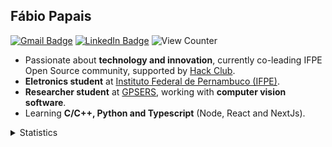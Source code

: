 ## Fábio Papais

[![Gmail Badge](https://img.shields.io/badge/-Gmail-c14438?style=flat-square&logo=Gmail&logoColor=white&link=mailto:fabiopapais@hotmail.com)](mailto:fabiopapais@hotmail.com)
[![LinkedIn Badge](https://img.shields.io/badge/-LinkedIn-2867B2?style=flat-square&labelColor=2867B2&logo=linkedin&logoColor=white&link=https://www.linkedin.com/in/fabiopapais)](https://www.linkedin.com/in/fabiopapais)
![View Counter](https://komarev.com/ghpvc/?username=fabiopapais&style=flat-square)

- Passionate about **technology and innovation**, currently co-leading IFPE Open Source community, supported by [Hack Club](https://hackclub.com/).
- **Eletronics student** at [Instituto Federal de Pernambuco (IFPE)](https://www.ifpe.edu.br/). 
- **Researcher student** at [GPSERS](https://github.com/gpsers-dexter), working with **computer vision software**.
- Learning **C/C++, Python and Typescript** (Node, React and NextJs).

<details>
<summary>Statistics</summary>
<br>
    <a>
      <img align="center" src="https://github-readme-stats.vercel.app/api?username=fabiopapais&layout=compact&show_icons=true&title_color=fff&icon_color=79ff97&text_color=9f9f9f&bg_color=151515" />
    </a>
    <br>
    <br>
    <a>
      <img align="center" src="https://github-readme-stats.vercel.app/api/top-langs/?username=fabiopapais&layout=compact&title_color=fff&icon_color=79ff97&text_color=9f9f9f&bg_color=151515" />
    </a>
 </details>

